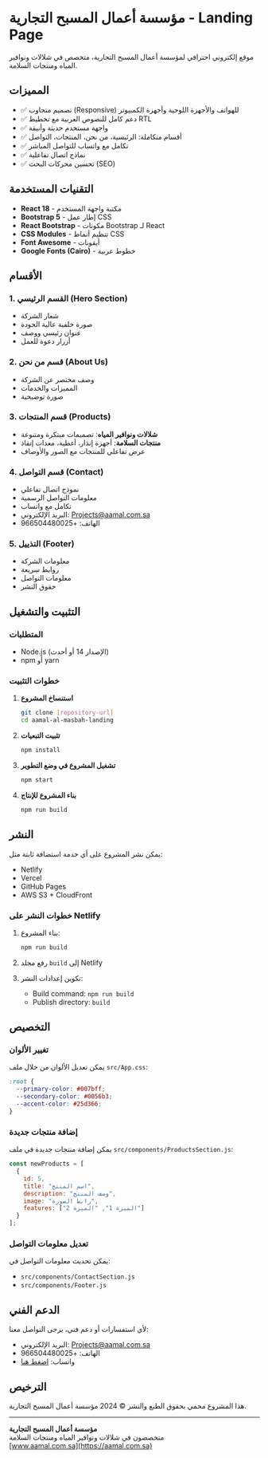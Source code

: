# مؤسسة أعمال المسبح التجارية - Landing Page

موقع إلكتروني احترافي لمؤسسة أعمال المسبح التجارية، متخصص في شلالات ونوافير المياه ومنتجات السلامة.

## المميزات

- ✅ تصميم متجاوب (Responsive) للهواتف والأجهزة اللوحية وأجهزة الكمبيوتر
- ✅ دعم كامل للنصوص العربية مع تخطيط RTL
- ✅ واجهة مستخدم حديثة وأنيقة
- ✅ أقسام متكاملة: الرئيسية، من نحن، المنتجات، التواصل
- ✅ تكامل مع واتساب للتواصل المباشر
- ✅ نماذج اتصال تفاعلية
- ✅ تحسين محركات البحث (SEO)

## التقنيات المستخدمة

- **React 18** - مكتبة واجهة المستخدم
- **Bootstrap 5** - إطار عمل CSS
- **React Bootstrap** - مكونات Bootstrap لـ React
- **CSS Modules** - تنظيم أنماط CSS
- **Font Awesome** - أيقونات
- **Google Fonts (Cairo)** - خطوط عربية

## الأقسام

### 1. القسم الرئيسي (Hero Section)
- شعار الشركة
- صورة خلفية عالية الجودة
- عنوان رئيسي ووصف
- أزرار دعوة للعمل

### 2. قسم من نحن (About Us)
- وصف مختصر عن الشركة
- المميزات والخدمات
- صورة توضيحية

### 3. قسم المنتجات (Products)
- **شلالات ونوافير المياه**: تصميمات مبتكرة ومتنوعة
- **منتجات السلامة**: أجهزة إنذار، أغطية، معدات إنقاذ
- عرض تفاعلي للمنتجات مع الصور والأوصاف

### 4. قسم التواصل (Contact)
- نموذج اتصال تفاعلي
- معلومات التواصل الرسمية
- تكامل مع واتساب
- البريد الإلكتروني: Projects@aamal.com.sa
- الهاتف: +966504480025

### 5. التذييل (Footer)
- معلومات الشركة
- روابط سريعة
- معلومات التواصل
- حقوق النشر

## التثبيت والتشغيل

### المتطلبات
- Node.js (الإصدار 14 أو أحدث)
- npm أو yarn

### خطوات التثبيت

1. **استنساخ المشروع**
   ```bash
   git clone [repository-url]
   cd aamal-al-masbah-landing
   ```

2. **تثبيت التبعيات**
   ```bash
   npm install
   ```

3. **تشغيل المشروع في وضع التطوير**
   ```bash
   npm start
   ```

4. **بناء المشروع للإنتاج**
   ```bash
   npm run build
   ```

## النشر

يمكن نشر المشروع على أي خدمة استضافة ثابتة مثل:
- Netlify
- Vercel
- GitHub Pages
- AWS S3 + CloudFront

### خطوات النشر على Netlify

1. بناء المشروع:
   ```bash
   npm run build
   ```

2. رفع مجلد `build` إلى Netlify

3. تكوين إعدادات النشر:
   - Build command: `npm run build`
   - Publish directory: `build`

## التخصيص

### تغيير الألوان
يمكن تعديل الألوان من خلال ملف `src/App.css`:
```css
:root {
  --primary-color: #007bff;
  --secondary-color: #0056b3;
  --accent-color: #25d366;
}
```

### إضافة منتجات جديدة
يمكن إضافة منتجات جديدة في ملف `src/components/ProductsSection.js`:
```javascript
const newProducts = [
  {
    id: 5,
    title: "اسم المنتج",
    description: "وصف المنتج",
    image: "رابط الصورة",
    features: ["الميزة 1", "الميزة 2"]
  }
];
```

### تعديل معلومات التواصل
يمكن تحديث معلومات التواصل في:
- `src/components/ContactSection.js`
- `src/components/Footer.js`

## الدعم الفني

لأي استفسارات أو دعم فني، يرجى التواصل معنا:
- البريد الإلكتروني: Projects@aamal.com.sa
- الهاتف: +966504480025
- واتساب: [اضغط هنا](https://wa.me/966504480025)

## الترخيص

هذا المشروع محمي بحقوق الطبع والنشر © 2024 مؤسسة أعمال المسبح التجارية.

---

**مؤسسة أعمال المسبح التجارية**  
متخصصون في شلالات ونوافير المياه ومنتجات السلامة  
[www.aamal.com.sa](https://aamal.com.sa)
